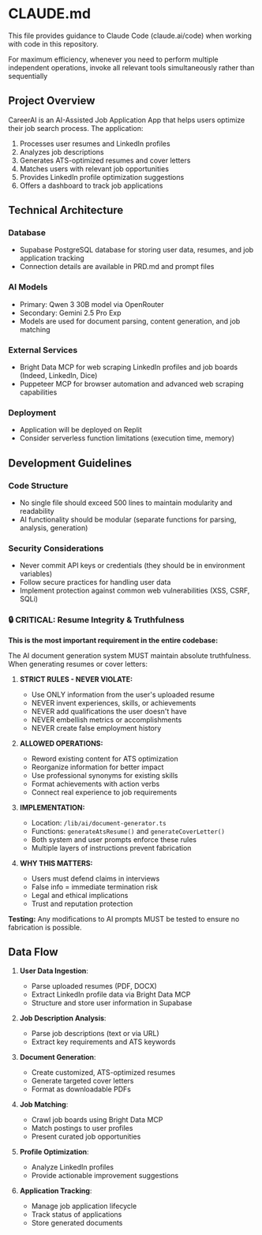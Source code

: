 # CLAUDE.md

This file provides guidance to Claude Code (claude.ai/code) when working with code in this repository.

For maximum efficiency, whenever you need to perform multiple independent operations, invoke all relevant tools simultaneously rather than sequentially
## Project Overview

CareerAI is an AI-Assisted Job Application App that helps users optimize their job search process. The application:

1. Processes user resumes and LinkedIn profiles
2. Analyzes job descriptions
3. Generates ATS-optimized resumes and cover letters
4. Matches users with relevant job opportunities
5. Provides LinkedIn profile optimization suggestions
6. Offers a dashboard to track job applications

## Technical Architecture

### Database
- Supabase PostgreSQL database for storing user data, resumes, and job application tracking
- Connection details are available in PRD.md and prompt files

### AI Models
- Primary: Qwen 3 30B model via OpenRouter
- Secondary: Gemini 2.5 Pro Exp
- Models are used for document parsing, content generation, and job matching

### External Services
- Bright Data MCP for web scraping LinkedIn profiles and job boards (Indeed, LinkedIn, Dice)
- Puppeteer MCP for browser automation and advanced web scraping capabilities

### Deployment
- Application will be deployed on Replit
- Consider serverless function limitations (execution time, memory)

## Development Guidelines

### Code Structure
- No single file should exceed 500 lines to maintain modularity and readability
- AI functionality should be modular (separate functions for parsing, analysis, generation)

### Security Considerations
- Never commit API keys or credentials (they should be in environment variables)
- Follow secure practices for handling user data
- Implement protection against common web vulnerabilities (XSS, CSRF, SQLi)

### 🔒 CRITICAL: Resume Integrity & Truthfulness

**This is the most important requirement in the entire codebase:**

The AI document generation system MUST maintain absolute truthfulness. When generating resumes or cover letters:

1. **STRICT RULES - NEVER VIOLATE:**
   - Use ONLY information from the user's uploaded resume
   - NEVER invent experiences, skills, or achievements
   - NEVER add qualifications the user doesn't have
   - NEVER embellish metrics or accomplishments
   - NEVER create false employment history

2. **ALLOWED OPERATIONS:**
   - Reword existing content for ATS optimization
   - Reorganize information for better impact
   - Use professional synonyms for existing skills
   - Format achievements with action verbs
   - Connect real experience to job requirements

3. **IMPLEMENTATION:**
   - Location: `/lib/ai/document-generator.ts`
   - Functions: `generateAtsResume()` and `generateCoverLetter()`
   - Both system and user prompts enforce these rules
   - Multiple layers of instructions prevent fabrication

4. **WHY THIS MATTERS:**
   - Users must defend claims in interviews
   - False info = immediate termination risk
   - Legal and ethical implications
   - Trust and reputation protection

**Testing:** Any modifications to AI prompts MUST be tested to ensure no fabrication is possible.

## Data Flow

1. **User Data Ingestion**:
   - Parse uploaded resumes (PDF, DOCX)
   - Extract LinkedIn profile data via Bright Data MCP
   - Structure and store user information in Supabase

2. **Job Description Analysis**:
   - Parse job descriptions (text or via URL)
   - Extract key requirements and ATS keywords

3. **Document Generation**:
   - Create customized, ATS-optimized resumes
   - Generate targeted cover letters
   - Format as downloadable PDFs

4. **Job Matching**:
   - Crawl job boards using Bright Data MCP
   - Match postings to user profiles
   - Present curated job opportunities

5. **Profile Optimization**:
   - Analyze LinkedIn profiles
   - Provide actionable improvement suggestions

6. **Application Tracking**:
   - Manage job application lifecycle
   - Track status of applications
   - Store generated documents

